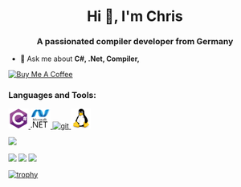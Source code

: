 <h1 align="center">Hi 👋, I'm Chris</h1>
<h3 align="center">A passionated compiler developer from Germany</h3>

- 💬 Ask me about **C#, .Net, Compiler,**

<a href="https://www.buymeacoffee.com/furesoft" target="_blank"><img src="https://cdn.buymeacoffee.com/buttons/default-orange.png" alt="Buy Me A Coffee" height="41" width="174"></a>

<h3 align="left">Languages and Tools:</h3>
<p align="left"> <a href="https://www.w3schools.com/cs/" target="_blank" rel="noreferrer"> <img src="https://raw.githubusercontent.com/devicons/devicon/master/icons/csharp/csharp-original.svg" alt="csharp" width="40" height="40"/> </a> <a href="https://dotnet.microsoft.com/" target="_blank" rel="noreferrer"> <img src="https://raw.githubusercontent.com/devicons/devicon/master/icons/dot-net/dot-net-original-wordmark.svg" alt="dotnet" width="40" height="40"/> </a> <a href="https://git-scm.com/" target="_blank" rel="noreferrer"> <img src="https://www.vectorlogo.zone/logos/git-scm/git-scm-icon.svg" alt="git" width="40" height="40"/> </a> <a href="https://www.linux.org/" target="_blank" rel="noreferrer"> <img src="https://raw.githubusercontent.com/devicons/devicon/master/icons/linux/linux-original.svg" alt="linux" width="40" height="40"/> </a> </p>

![](https://gitwar.herokuapp.com/badge?username=furesoft)

![](http://github-profile-summary-cards.vercel.app/api/cards/profile-details?username=furesoft&theme=monokai)
![](http://github-profile-summary-cards.vercel.app/api/cards/stats?username=furesoft&theme=monokai)
![](http://github-profile-summary-cards.vercel.app/api/cards/productive-time?username=furesoft&theme=monokai&utcOffset=8)

[![trophy](https://github-profile-trophy.vercel.app/?username=furesoft)](https://github.com/furesoft/furesoft)
